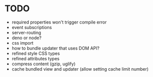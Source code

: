 # TODO
- required properties won't trigger compile error
- event subscriptions
- server-routing
- deno or node?
- css import
- how to bundle updater that uses DOM API?
- refined style CSS types
- refined attributes types
- compress content (gzip, uglify)
- cache bundled view and updater (allow setting cache limit number)